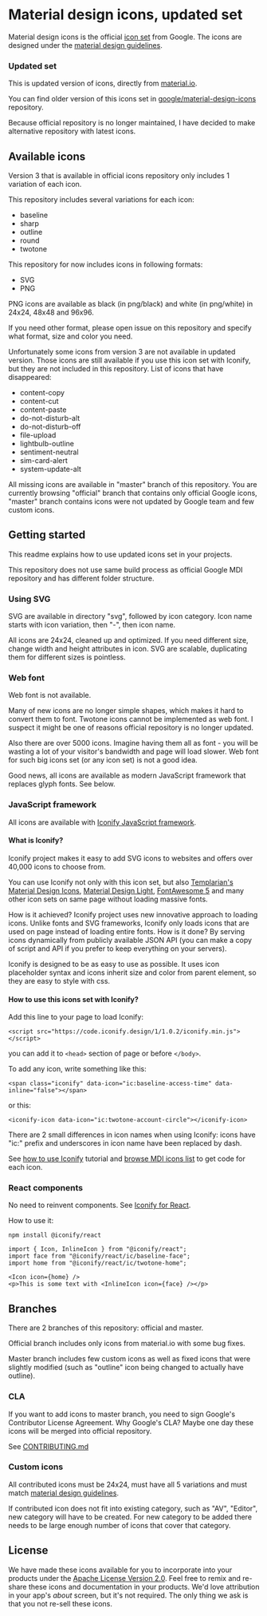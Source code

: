# Material design icons, updated set

Material design icons is the official [icon set](https://www.google.com/design/spec/style/icons.html#icons-system-icons) from Google.  The icons are designed under the [material design guidelines](https://material.io/guidelines/).


### Updated set

This is updated version of icons, directly from [material.io](https://material.io/tools/icons/).

You can find older version of this icons set in [google/material-design-icons](https://github.com/google/material-design-icons) repository.

Because official repository is no longer maintained, I have decided to make alternative repository with latest icons.


## Available icons

Version 3 that is available in official icons repository only includes 1 variation of each icon.

This repository includes several variations for each icon:

* baseline
* sharp
* outline
* round
* twotone

This repository for now includes icons in following formats:
* SVG
* PNG

PNG icons are available as black (in png/black) and white (in png/white) in 24x24, 48x48 and 96x96.

If you need other format, please open issue on this repository and specify what format, size and color you need.

Unfortunately some icons from version 3 are not available in updated version. Those icons are still available if you use this icon set with Iconify, but they are not included in this repository. List of icons that have disappeared:

* content-copy
* content-cut
* content-paste
* do-not-disturb-alt
* do-not-disturb-off
* file-upload
* lightbulb-outline
* sentiment-neutral
* sim-card-alert
* system-update-alt

All missing icons are available in "master" branch of this repository. You are currently browsing "official" branch that contains only official Google icons, "master" branch contains icons were not updated by Google team and few custom icons.

## Getting started

This readme explains how to use updated icons set in your projects.

This repository does not use same build process as official Google MDI repository and has different folder structure.


### Using SVG

SVG are available in directory "svg", followed by icon category. Icon name starts with icon variation, then "-", then icon name.

All icons are 24x24, cleaned up and optimized. If you need different size, change width and height attributes in icon. SVG are scalable, duplicating them for different sizes is pointless.


### Web font

Web font is not available.

Many of new icons are no longer simple shapes, which makes it hard to convert them to font. Twotone icons cannot be implemented as web font. I suspect it might be one of reasons official repository is no longer updated.

Also there are over 5000 icons. Imagine having them all as font - you will be wasting a lot of your visitor's bandwidth and page will load slower. Web font for such big icons set (or any icon set) is not a good idea.

Good news, all icons are available as modern JavaScript framework that replaces glyph fonts. See below.


### JavaScript framework

All icons are available with [Iconify JavaScript framework](https://iconify.design/).

#### What is Iconify?

Iconify project makes it easy to add SVG icons to websites and offers over 40,000 icons to choose from.

You can use Iconify not only with this icon set, but also [Templarian's Material Design Icons](https://iconify.design/icon-sets/mdi/), [Material Design Light](https://iconify.design/icon-sets/mdi-light/), [FontAwesome 5](https://iconify.design/icon-sets/fa-regular/) and many other icon sets on same page without loading massive fonts.

How is it achieved? Iconify project uses new innovative approach to loading icons. Unlike fonts and SVG frameworks, Iconify only loads icons that are used on page instead of loading entire fonts. How is it done? By serving icons dynamically from publicly available JSON API (you can make a copy of script and API if you prefer to keep everything on your servers).

Iconify is designed to be as easy to use as possible. It uses icon placeholder syntax and icons inherit size and color from parent element, so they are easy to style with css.

#### How to use this icons set with Iconify?

Add this line to your page to load Iconify:

```
<script src="https://code.iconify.design/1/1.0.2/iconify.min.js"></script>
```

you can add it to ```<head>``` section of page or before ```</body>```.

To add any icon, write something like this:

```
<span class="iconify" data-icon="ic:baseline-access-time" data-inline="false"></span>
```
or this:
```
<iconify-icon data-icon="ic:twotone-account-circle"></iconify-icon>
```
There are 2 small differences in icon names when using Iconify: icons have "ic:" prefix and underscores in icon name have been replaced by dash.

See [how to use Iconify](https://iconify.design/docs/iconify-in-pages/) tutorial and [browse MDI icons list](https://iconify.design/icon-sets/ic/) to get code for each icon.


### React components

No need to reinvent components. See [Iconify for React](https://github.com/iconify/iconify-react).

How to use it:

```
npm install @iconify/react
```

```
import { Icon, InlineIcon } from "@iconify/react";
import face from "@iconify/react/ic/baseline-face";
import home from "@iconify/react/ic/twotone-home";
```

```
<Icon icon={home} />
<p>This is some text with <InlineIcon icon={face} /></p>
```


## Branches

There are 2 branches of this repository: official and master.

Official branch includes only icons from material.io with some bug fixes.

Master branch includes few custom icons as well as fixed icons that were slightly modified (such as "outline" icon being changed to actually have outline).

### CLA

If you want to add icons to master branch, you need to sign Google's Contributor License Agreement. Why Google's CLA? Maybe one day these icons will be merged into official repository.

See [CONTRIBUTING.md](https://github.com/google/.github/blob/master/CONTRIBUTING.md)

### Custom icons

All contributed icons must be 24x24, must have all 5 variations and must match [material design guidelines](https://material.io/design/).

If contributed icon does not fit into existing category, such as "AV", "Editor", new category will have to be created. For new category to be added there needs to be large enough number of icons that cover that category.


## License

We have made these icons available for you to incorporate into your products under the [Apache License Version 2.0](https://www.apache.org/licenses/LICENSE-2.0.txt). Feel free to remix and re-share these icons and documentation in your products.
We'd love attribution in your app's *about* screen, but it's not required. The only thing we ask is that you not re-sell these icons.
